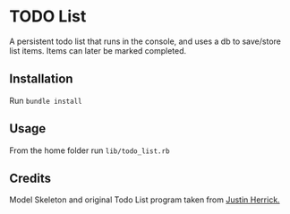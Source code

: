 # TODO List

A persistent todo list that runs in the console, and uses a db to save/store list items. Items can later be marked completed.

## Installation

Run `bundle install`

## Usage

From the home folder run `lib/todo_list.rb`

## Credits

Model Skeleton and original Todo List program taken from <a href="https://github.com/jah2488">Justin Herrick.</a>
